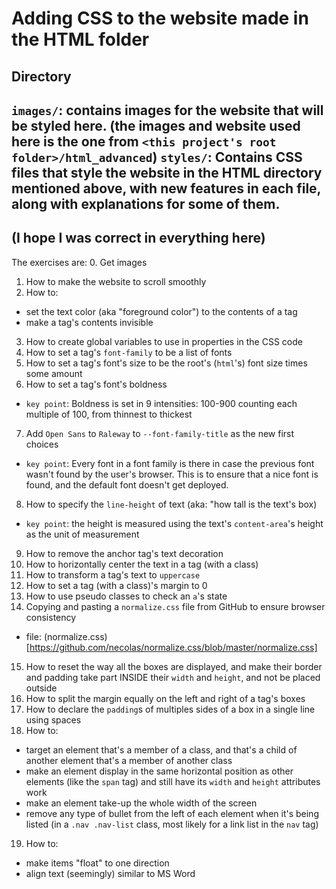 # Adding CSS to the website made in the HTML folder

## Directory
```images/```: contains images for the website that will be styled here. (the images and website used here is the one from ```<this project's root folder>/html_advanced```)
```styles/```: Contains CSS files that style the website in the HTML directory mentioned above, with new features in each file, along with explanations for some of them.
---
(I hope I was correct in everything here)
---
The exercises are:
0. Get images
1. How to make the website to scroll smoothly
2. How to:
- set the text color (aka "foreground color") to the contents of a tag
- make a tag's contents invisible
3. How to create global variables to use in properties in the CSS code
4. How to set a tag's ```font-family``` to be a list of fonts
5. How to set a tag's font's size to be the root's (```html```'s) font size times some amount
6. How to set a tag's font's boldness
- ```key point```: Boldness is set in 9 intensities: 100-900 counting each multiple of 100, from thinnest to thickest
7. Add ```Open Sans``` to ```Raleway``` to ```--font-family-title``` as the new first choices
- ```key point```: Every font in a font family is there in case the previous font wasn't found by the user's browser. This is to ensure that a nice font is found, and the default font doesn't get deployed.
8. How to specify the ```line-height``` of text (aka: "how tall is the text's box)
- ```key point```: the height is measured using the text's ```content-area```'s height as the unit of measurement
9. How to remove the anchor tag's text decoration
10. How to horizontally center the text in a tag (with a class)
11. How to transform a tag's text to ```uppercase```
12. How to set a tag (with a class)'s margin to 0
13. How to use pseudo classes to check an ```a```'s state
14. Copying and pasting a ```normalize.css``` file from GitHub to ensure browser consistency
- file: (normalize.css)[https://github.com/necolas/normalize.css/blob/master/normalize.css]
15. How to reset the way all the boxes are displayed, and make their border and padding take part INSIDE their ```width``` and ```height```, and not be placed outside
16. How to split the margin equally on the left and right of a tag's boxes
17. How to declare the ```padding```s of multiples sides of a box in a single line using spaces
18. How to:
- target an element that's a member of a class, and that's a child of another element that's a member of another class
- make an element display in the same horizontal position as other elements (like the ```span``` tag) and still have its ```width``` and ```height``` attributes work
- make an element take-up the whole width of the screen
- remove any type of bullet from the left of each element when it's being listed (in a ```.nav .nav-list``` class, most likely for a link list in the ```nav``` tag)
19. How to:
- make items "float" to one direction
- align text (seemingly) similar to MS Word
